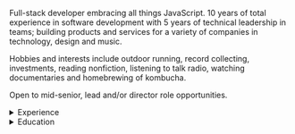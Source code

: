 Full-stack developer embracing all things JavaScript. 10 years of total experience in software development with 5 years of technical leadership in teams; building products and services for a variety of companies in technology, design and music.

Hobbies and interests include outdoor running, record collecting, investments, reading nonfiction, listening to talk radio, watching documentaries and homebrewing of kombucha.

Open to mid-senior, lead and/or director role opportunities.

<details>
  <summary>Experience</summary>
  <br>
  <table>
    <thead>
      <tr>
        <th>Year</th>
        <th>Company</th>
        <th>Title</th>
      </tr>
    </thead>
    <tbody>
      <tr>
        <td>2019 -</td>
        <td>STIM</td>
        <td>Frontend Developer</td>
      </tr>
      <tr>
        <td>2016 - 2018</td>
        <td>Doberman</td>
        <td>Software Engineer</td>
      </tr>
      <tr>
        <td>2014 - 2016</td>
        <td>The World Loves</td>
        <td>Frontend Developer</td>
      </tr>
      <tr>
        <td>2012 - 2014</td>
        <td>Coursio</td>
        <td>Frontend Developer</td>
      </tr>
    </tbody>
  </table>
</details>

<details>
  <summary>Education</summary>
  <br>
  <table>
    <thead>
      <tr>
        <th>Year</th>
        <th>School</th>
        <th>Field of study</th>
        <th>Degree</th>
      </tr>
    </thead>
    <tbody>
      <tr>
        <td>2011 - 2013</td>
        <td>Hyper Island</td>
        <td>Digital Communication and Media/Multimedia</td>
        <td>Diploma in Higher Vocational Education</td>
      </tr>
    </tbody>
  </table>
</details>
